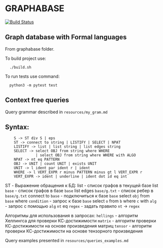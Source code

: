 # GRAPHABASE
[![Build Status](https://travis-ci.org/CHern0g0r/graphabase.svg?branch=master)](https://travis-ci.org/CHern0g0r/graphabase)

## Graph database with Formal languages

From graphabase folder.

To build project use:
```
  ./build.sh
```

To run tests use command:

```
  python3 -m pytest test
```

## Context free queries

Query grammar described in `resources/my_gram.md`

## Syntax:

```
    S -> ST div S | eps
    ST -> connect to string | LISTIFY | SELECT | NPAT
    LISTIFY -> list | list string | list edges string
    SELECT -> select OBJ from string where WHERE
              | select OBJ from string where WHERE with ALGO
    NPAT -> nt eq PATTERN
    OBJ -> UNIT | count UNIT | exists UNIT
    UNIT -> l ident par ident r | ident
    WHERE -> l VERT_EXPR r minus PATTERN minus gt l VERT_EXPR r
    VERT_EXPR -> ident | underline | ident dot id eq int
```

ST - Выражение обращения к БД:
    list                                       - список графов в текущей базе
    list `base`                                - список графов в базе `base`
    list edges `base/g.txt`                    - список ребер в `base/g.txt`
    connect to `base`                          - подключиться к базе `base`
    select `obj` from `base` where `condition` - запрос к базе `base`
    select `o` from `b` where `c` with `alg`   - запрос с помощью `alg`
    `nt` eq `regex`                            - задать правило `nt` -> `regex`

Алгоритмы для использования в запросах:
`hellings` - алгоритм Хеллингса для проверки КС-достижимости
`matrix` - алгоритм проверки КС-достижимости на основе произведения матриц
`tensor` - алгоритм проверки КС-достижимости на основе тензорного произведения 


Query examples presented in `resources/queries_examples.md`